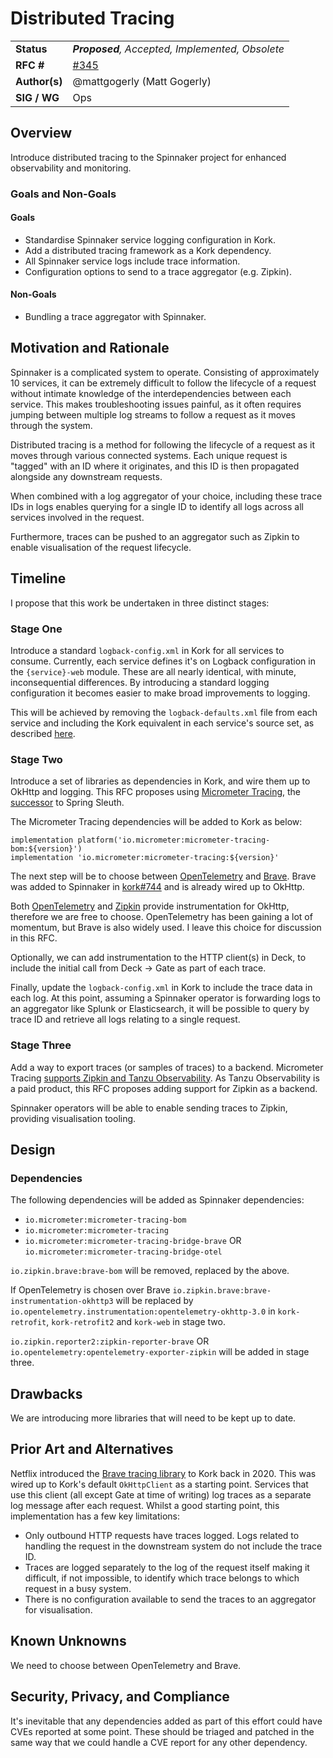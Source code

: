 # Distributed Tracing

| | |
|-|-|
| **Status**     | _**Proposed**, Accepted, Implemented, Obsolete_ |
| **RFC #**      | [#345](https://github.com/spinnaker/governance/pull/345) |
| **Author(s)**  | @mattgogerly (Matt Gogerly) |
| **SIG / WG**   | Ops |

## Overview

Introduce distributed tracing to the Spinnaker project for enhanced observability
and monitoring.

### Goals and Non-Goals

#### Goals

- Standardise Spinnaker service logging configuration in Kork.
- Add a distributed tracing framework as a Kork dependency.
- All Spinnaker service logs include trace information.
- Configuration options to send to a trace aggregator (e.g. Zipkin).

#### Non-Goals

- Bundling a trace aggregator with Spinnaker.

## Motivation and Rationale

Spinnaker is a complicated system to operate. Consisting of approximately 10 services,
it can be extremely difficult to follow the lifecycle of a request without intimate knowledge
of the interdependencies between each service. This makes troubleshooting issues painful,
as it often requires jumping between multiple log streams to follow a request as it moves
through the system.

Distributed tracing is a method for following the lifecycle of a request as it moves through
various connected systems. Each unique request is "tagged" with an ID where it originates, and this
ID is then propagated alongside any downstream requests.

When combined with a log aggregator of your choice, including these trace IDs in logs enables
querying for a single ID to identify all logs across all services involved in the request.

Furthermore, traces can be pushed to an aggregator such as Zipkin to enable visualisation
of the request lifecycle.

## Timeline

I propose that this work be undertaken in three distinct stages:

### Stage One

Introduce a standard `logback-config.xml` in Kork for all services to consume. Currently, each service
defines it's on Logback configuration in the `{service}-web` module. These are all nearly identical, with
minute, inconsequential differences. By introducing a standard logging configuration it becomes easier to
make broad improvements to logging.

This will be achieved by removing the `logback-defaults.xml` file from each service and including the Kork
equivalent in each service's source set, as described [here](https://stackoverflow.com/a/43686346).

### Stage Two

Introduce a set of libraries as dependencies in Kork, and wire them up to OkHttp and logging. This RFC proposes
using [Micrometer Tracing](https://micrometer.io/docs/tracing), the [successor](https://spring.io/projects/spring-cloud-sleuth)
to Spring Sleuth.

The Micrometer Tracing dependencies will be added to Kork as below:

```text
implementation platform('io.micrometer:micrometer-tracing-bom:${version}')
implementation 'io.micrometer:micrometer-tracing:${version}'
```

The next step will be to choose between [OpenTelemetry](https://opentelemetry.io/docs/concepts/signals/traces/) and
[Brave](https://zipkin.io/pages/tracers_instrumentation.html). Brave was added to Spinnaker in
[kork#744](https://github.com/spinnaker/kork/pull/774) and is already wired up to OkHttp.

Both [OpenTelemetry](https://github.com/open-telemetry/opentelemetry-java-instrumentation/tree/main/instrumentation/okhttp/okhttp-3.0/library)
and [Zipkin](https://github.com/openzipkin/brave/blob/master/instrumentation/okhttp3) provide instrumentation for OkHttp,
therefore we are free to choose. OpenTelemetry has been gaining a lot of momentum, but Brave is also widely used.
I leave this choice for discussion in this RFC.

Optionally, we can add instrumentation to the HTTP client(s) in Deck, to include the initial call from Deck -> Gate as part
of each trace.

Finally, update the `logback-config.xml` in Kork to include the trace data in each log. At this point, assuming a
Spinnaker operator is forwarding logs to an aggregator like Splunk or Elasticsearch, it will be possible to query
by trace ID and retrieve all logs relating to a single request.

### Stage Three

Add a way to export traces (or samples of traces) to a backend. Micrometer Tracing
[supports Zipkin and Tanzu Observability](https://micrometer.io/docs/tracing#_supported_reporters). As Tanzu Observability
is a paid product, this RFC proposes adding support for Zipkin as a backend.

Spinnaker operators will be able to enable sending traces to Zipkin, providing visualisation tooling.

## Design

### Dependencies

The following dependencies will be added as Spinnaker dependencies:

* `io.micrometer:micrometer-tracing-bom`
* `io.micrometer:micrometer-tracing`
* `io.micrometer:micrometer-tracing-bridge-brave` OR `io.micrometer:micrometer-tracing-bridge-otel`

`io.zipkin.brave:brave-bom` will be removed, replaced by the above.

If OpenTelemetry is chosen over Brave `io.zipkin.brave:brave-instrumentation-okhttp3` will be replaced by
`io.opentelemetry.instrumentation:opentelemetry-okhttp-3.0` in `kork-retrofit`, `kork-retrofit2` and `kork-web` in
stage two.

`io.zipkin.reporter2:zipkin-reporter-brave` OR `io.opentelemetry:opentelemetry-exporter-zipkin` will be added in stage
three.

## Drawbacks

We are introducing more libraries that will need to be kept up to date.

## Prior Art and Alternatives

Netflix introduced the [Brave tracing library](https://github.com/spinnaker/kork/pull/774) to Kork back in 2020.
This was wired up to Kork's default `OkHttpClient` as a starting point. Services that use this client (all except Gate
at time of writing) log traces as a separate log message after each request. Whilst a good starting point, this
implementation has a few key limitations:

* Only outbound HTTP requests have traces logged. Logs related to handling the request in the downstream system do not include the trace ID.
* Traces are logged separately to the log of the request itself making it difficult, if not impossible, to identify which trace belongs to which request in a busy system.
* There is no configuration available to send the traces to an aggregator for visualisation.

## Known Unknowns

We need to choose between OpenTelemetry and Brave.

## Security, Privacy, and Compliance

It's inevitable that any dependencies added as part of this effort could have CVEs reported at some point. These
should be triaged and patched in the same way that we could handle a CVE report for any other dependency.
